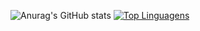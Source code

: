 ![Anurag's GitHub stats](https://github-readme-stats.vercel.app/api?username=macielpaulo&theme=graywhite&show_icons=true)
[![Top Linguagens](https://github-readme-stats.vercel.app/api/top-langs/?username=macielpaulo&theme=graywhite&layout=compact)](https://github.com/anuraghazra/github-readme-stats)
